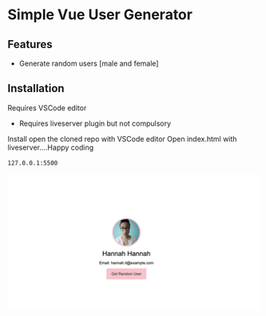 # Simple Vue User Generator

## Features

- Generate random users [male and female]

## Installation

Requires VSCode editor
- Requires liveserver plugin but not compulsory 

Install open the cloned repo with VSCode editor
Open index.html with liveserver....Happy coding 


```sh
127.0.0.1:5500
```
![My Image](./img/snapshot.png)